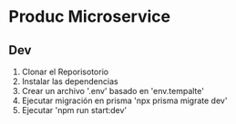 # Produc Microservice


## Dev

1. Clonar el Reporisotorio
2. Instalar las dependencias
3. Crear un archivo '.env' basado en 'env.tempalte'
4. Ejecutar migración en prisma 'npx prisma migrate dev'
5. Ejecutar 'npm run start:dev'
